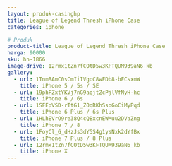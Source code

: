 ```yaml
---
layout: produk-casinghp
title: League of Legend Thresh iPhone Case
categories: iphone

# Produk
product-title: League of Legend Thresh iPhone Case
harga: 90000
sku: hn-1866
image-drive: 12rmx1tZn7fCOtD5w3KFTQUM939aN6_kb
gallery:
  - url: 1TnmBAmC0sCmIiIVgoC8wFDb8-bFCsxmW
    title: iPhone 5 / 5s / SE
  - url: 19phFZxtYKVj7nG9aqjtZcPjlVfNyH-hc
    title: iPhone 6 / 6s
  - url: 1SFEpVSD-rTtG1_Z0qRKhSsoGoCiMyPqd
    title: iPhone 6 Plus / 6s Plus
  - url: 1HLhEVrO9re38Q4cQBxcnEWMuu2DVaZng
    title: iPhone 7 / 8
  - url: 1FoyCl_G_dHzJs3dY5S4g1ysNxk2dYfBx
    title: iPhone 7 Plus / 8 Plus
  - url: 12rmx1tZn7fCOtD5w3KFTQUM939aN6_kb
    title: iPhone X
---
```

